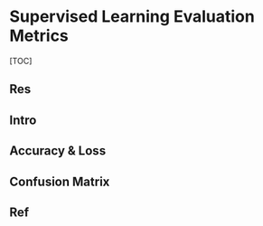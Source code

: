 # Supervised Learning Evaluation Metrics

[TOC]



## Res


## Intro


## Accuracy & Loss


## Confusion Matrix



## Ref
[👍 Train Accuracy vs Test Accuracy vs Confusion matrix]: https://datascience.stackexchange.com/questions/28426/train-accuracy-vs-test-accuracy-vs-confusion-matrix

[What is the difference between the terms accuracy and validation accuracy? | Stackoverflow]: https://stackoverflow.com/a/51345413/16542494
